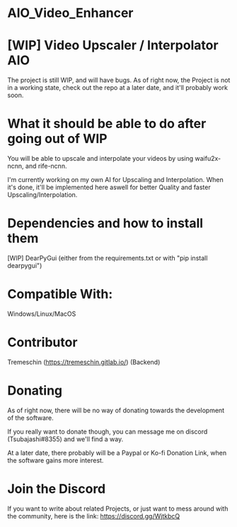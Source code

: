# AIO_Video_Enhancer
# [WIP] Video Upscaler / Interpolator AIO
The project is still WIP, and will have bugs.
As of right now, the Project is not in a working state, check out the repo at a later date, and it'll probably work soon.

# What it should be able to do after going out of WIP
You will be able to upscale and interpolate your videos by using waifu2x-ncnn, and rife-ncnn.

I'm currently working on my own AI for Upscaling and Interpolation. When it's done, it'll be implemented here aswell for better Quality and faster Upscaling/Interpolation.

# Dependencies and how to install them
[WIP]
DearPyGui (either from the requirements.txt or with "pip install dearpygui")

# Compatible With:
Windows/Linux/MacOS

# Contributor
Tremeschin (https://tremeschin.gitlab.io/) (Backend)

# Donating
As of right now, there will be no way of donating towards the development of the software.

If you really want to donate though, you can message me on discord (Tsubajashi#8355) and we'll find a way.

At a later date, there probably will be a Paypal or Ko-fi Donation Link, when the software gains more interest.

# Join the Discord
If you want to write about related Projects, or just want to mess around with the community, here is the link: https://discord.gg/WjtkbcQ

